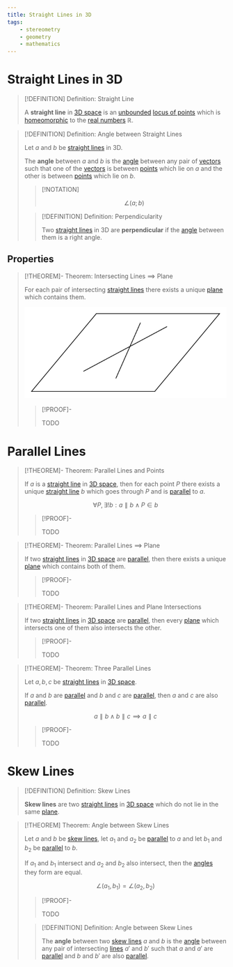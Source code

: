 ```yaml
---
title: Straight Lines in 3D
tags:
    - stereometry
    - geometry
    - mathematics
---
```


# Straight Lines in 3D

>[!DEFINITION] Definition: Straight Line
>
>A **straight line** in [3D space](Stereometry.md) is an [unbounded](TODO) [locus of points](Stereometry.md) which is [homeomorphic](../../../Topology/Continuity/Homeomorphisms/Homeomorphic%20Spaces.md) to the [real numbers](../../../Algebra/Fields/The%20Real%20Numbers/The%20Real%20Numbers.md) $\mathbb{R}$.
>

>[!DEFINITION] Definition: Angle between Straight Lines
>
>Let $a$ and $b$ be [straight lines](Straight%20Lines%20in%203D.md) in 3D.
>
>The **angle** between $a$ and $b$ is the [angle](../../../Algebra/Linear%20Algebra/Vector%20Spaces/Inner%20Product%20Spaces/Angle.md) between any pair of [vectors](../Euclidean%20Geometry.md) such that one of the [vectors](../Euclidean%20Geometry.md) is between [points](../Euclidean%20Geometry.md) which lie on $a$ and the other is between [points](../Euclidean%20Geometry.md) which lie on $b$.
>
>>[!NOTATION]
>>
>>$$
>>\angle (a;b)
>>$$
>
>>[!DEFINITION] Definition: Perpendicularity
>>
>>Two [straight lines](Straight%20Lines%20in%203D.md) in 3D are **perpendicular** if the [angle](Straight%20Lines%20in%203D.md) between them is a right angle.
>>
>

## Properties

>[!THEOREM]- Theorem: Intersecting Lines $\implies$ Plane
>
>For each pair of intersecting [straight lines](Straight%20Lines%20in%203D.md) there exists a unique [plane](Planes%20in%203D.md) which contains them.
>
>![](res/Intersecting%20Lines%20Imply%20Plane.svg)
>
>>[!PROOF]-
>>
>>TODO
>>
>

# Parallel Lines

>[!THEOREM]- Theorem: Parallel Lines and Points
>
>If $a$ is a [straight line](Straight%20Lines%20in%203D.md) in [3D space](Stereometry.md), then for each point $P$ there exists a unique [straight line](Straight%20Lines%20in%203D.md) $b$ which goes through $P$ and is [parallel](TODO) to $a$.
>
>$$
>\forall P, \exists! b: a \parallel b \land P \in b
>$$
>
>>[!PROOF]-
>>
>>TODO
>>
>

>[!THEOREM]- Theorem: Parallel Lines $\implies$ Plane
>
>If two [straight lines](Straight%20Lines%20in%203D.md) in [3D space](Stereometry.md) are [parallel](TODO), then there exists a unique [plane](../Surfaces/Planes.md) which contains both of them.
>
>>[!PROOF]-
>>
>>TODO
>>
>

>[!THEOREM]- Theorem: Parallel Lines and Plane Intersections
>
>If two [straight lines](Straight%20Lines%20in%203D.md) in [3D space](Stereometry.md) are [parallel](TODO), then every [plane](../Surfaces/Planes.md) which intersects one of them also intersects the other.
>
>>[!PROOF]-
>>
>>TODO
>>
>

>[!THEOREM]- Theorem: Three Parallel Lines
>
>Let $a,b,c$ be [straight lines](Straight%20Lines%20in%203D.md) in [3D space](Stereometry.md).
>
>If $a$ and $b$ are [parallel](Straight%20Lines%20in%203D.md#Parallel%20Lines) and $b$ and $c$ are [parallel](Straight%20Lines%20in%203D.md#Parallel%20Lines), then $a$ and $c$ are also [parallel](Straight%20Lines%20in%203D.md#Parallel%20Lines).
>
>$$
>a \parallel b \land b \parallel c \implies a \parallel c
>$$
>
>>[!PROOF]-
>>
>>TODO
>>
>

# Skew Lines

>[!DEFINITION] Definition: Skew Lines
>
>**Skew lines** are two [straight lines](../Curves/Straight%20Lines/Straight%20Line.md) in [3D space](Stereometry.md) which do not lie in the same [plane](../Surfaces/Planes.md).
>

>[!THEOREM] Theorem: Angle between Skew Lines
>
>Let $a$ and $b$ be [skew lines](Straight%20Lines%20in%203D.md#Skew%20Lines), let $a_1$ and $a_2$ be [parallel](Straight%20Lines%20in%203D.md#Parallel%20Lines) to $a$ and let $b_1$ and $b_2$ be [parallel](Straight%20Lines%20in%203D.md#Parallel%20Lines) to $b$.
>
>If $a_1$ and $b_1$ intersect and $a_2$ and $b_2$ also intersect, then the [angles](../Curves/Straight%20Lines/Angle%20between%20Lines.md) they form are equal.
>
>$$
>\angle (a_1, b_1) = \angle (a_2, b_2)
>$$
>
>>[!PROOF]-
>>
>>TODO
>>
>
>>[!DEFINITION] Definition: Angle between Skew Lines
>>
>>The **angle** between two [skew lines](Straight%20Lines%20in%203D.md) $a$ and $b$ is the [angle](../Curves/Straight%20Lines/Angle%20between%20Lines.md) between any pair of intersecting [lines](Straight%20Lines%20in%203D.md) $a'$ and $b'$ such that $a$ and $a'$ are [parallel](Straight%20Lines%20in%203D.md#Parallel%20Lines) and $b$ and $b'$ are also [parallel](Straight%20Lines%20in%203D.md#Parallel%20Lines).
>>
>

